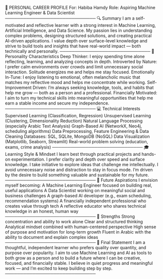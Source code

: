
📄 PERSONAL CAREER PROFILE
For: Habiba Hamdy
Role: Aspiring Machine Learning Engineer & Data Scientist
──────────────────────────────
🔍 Summary
I am a self-motivated and reflective learner with a strong interest in Machine Learning, Artificial Intelligence, and Data Science. My passion lies in understanding complex problems, designing structured solutions, and creating practical AI-driven applications. I value depth over surface-level knowledge and strive to build tools and insights that have real-world impact — both technically and personally.
──────────────────────────────
🧠 Personality Characteristics
Deep Thinker: I enjoy spending time alone reflecting, learning, and analyzing concepts in depth.
Introverted by Nature: I prefer calm environments over crowds and limit unnecessary social interaction. Solitude energizes me and helps me stay focused.
Emotionally In-Tune: I enjoy listening to emotional, often melancholic music that matches my reflective mood and helps me concentrate while working.
Self-Improvement Driven: I’m always seeking knowledge, tools, and habits that help me grow — both as a person and a professional.
Financially Motivated: I aim to turn my technical skills into meaningful opportunities that help me earn a stable income and secure my independence.
──────────────────────────────
💻 Technical Interests
Supervised Learning (Classification, Regression)
Unsupervised Learning (Clustering, Dimensionality Reduction)
Natural Language Processing (especially Arabic Text Analysis)
Graph-Based AI (NetworkX, Neo4j, scheduling algorithms)
Data Preprocessing, Feature Engineering & Data Cleaning
Databases: SQL, SQLite, MongoDB (NoSQL)
Data Visualization (Matplotlib, Seaborn, Streamlit)
Real-world problem solving (education, exams, crime analysis)
──────────────────────────────
🎓 Learning Style & Mindset
I learn best through practical projects and hands-on experimentation.
I prefer clarity and depth over speed and surface knowledge.
I take initiative to explore ideas that challenge me intellectually.
I avoid unnecessary noise and distraction to stay in focus mode.
I’m driven by the desire to build something valuable and sustainable for my future.
──────────────────────────────
🌱 Future Aspirations
I envision myself becoming:
A Machine Learning Engineer focused on building real, useful applications
A Data Scientist working on meaningful social and business challenges
A graph-based AI developer (e.g., exam scheduling, recommendation systems)
A financially independent professional who creates value through tech
A reflective educator who shares technical knowledge in an honest, human way
──────────────────────────────
🧩 Strengths
Strong concentration and ability to work alone
Clear and structured thinking
Analytical mindset combined with human-centered perspective
High sense of purpose and motivation for long-term growth
Fluent in Arabic with the ability to document and explain complex ideas
──────────────────────────────
📌 Final Statement
I am a thoughtful, independent learner who prefers quality over quantity, and purpose over popularity. I aim to use Machine Learning and AI as tools to both grow as a person and to build a future where I can be creative, focused, and financially stable. I believe in quiet progress and meaningful work — and I’m excited to keep building step by step.
──────────────────────────────
